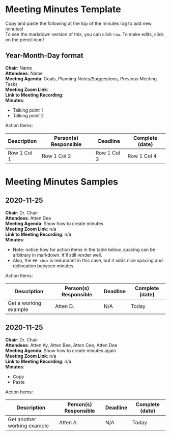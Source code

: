 # Meeting Minutes Template
Copy and paste the following at the top of the minutes log to add new minutes!  
To see the markdown version of this, you can click `raw`. To make edits, click on the pencil icon!
## Year-Month-Day format
**Chair**: Name<br>
**Attendees**: Name<br>
**Meeting Agenda**: Goals, Planning Notes/Suggestions, Previous Meeting Tasks<br>
**Meeting Zoom Link**:<br>
**Link to Meeting Recording**:<br>
**Minutes**:
- Talking point 1
- Talking point 2

Action Items:

| Description  | Person(s) Responsible | Deadline    | Complete (date) |
| ------------ | --------------------- | ----------- | --------------- |
| Row 1 Col 1  | Row 1 Col 2           | Row 1 Col 3 | Row 1 Col 4     |

# Meeting Minutes Samples
## 2020-11-25
**Chair**: Dr. Chair<br>
**Attendees**: Atten Dee<br>
**Meeting Agenda**: Show how to create minutes<br>
**Meeting Zoom Link**: n/a<br>
**Link to Meeting Recording**: n/a<br>
**Minutes**:
- Note: notice how for action items in the table below, spacing can be arbitrary in markdown. It'll still render well.
- Also, the `## <br>` is redundant in this case, but it adds nice spacing and delineation between minutes.

Action Items:

| Description  | Person(s) Responsible | Deadline | Complete (date) |
| ------------ | --------------------- | -------- | --------------- |
| Get a working example  | Atten D.           | N/A    | Today     |

## 2020-11-25
**Chair**: Dr. Chair<br>
**Attendees**: Atten Ay, Atten Bee, Atten Cee, Atten Dee<br>
**Meeting Agenda**: Show how to create minutes again<br>
**Meeting Zoom Link**: n/a<br>
**Link to Meeting Recording**: n/a<br>
**Minutes**:
- Copy
- Paste

Action Items:

| Description  | Person(s) Responsible | Deadline | Complete (date) |
| ------------ | --------------------- | -------- | --------------- |
| Get another working example  | Atten A.           | N/A    | Today     |
